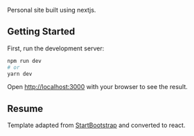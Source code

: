 Personal site built using nextjs.

## Getting Started

First, run the development server:

```bash
npm run dev
# or
yarn dev
```

Open [http://localhost:3000](http://localhost:3000) with your browser to see the result.

## Resume
Template adapted from [StartBootstrap](https://github.com/StartBootstrap/startbootstrap-resume) and converted to react.